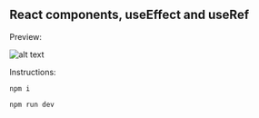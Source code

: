 ## React components, useEffect and useRef

Preview:

![alt text](https://kastad.nu/gitHubRepoImages/md14.png)

Instructions:

```
npm i
```

```
npm run dev
```
